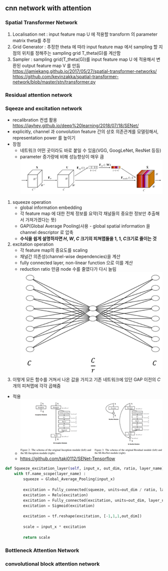 ## cnn network with attention
### Spatial Transformer Network
1. Localisation net : input feature map U 에 적용할 transform 의 parameter matrix theta를 추정
2. Grid Generator : 추정한 theta 에 따라 input feature map 에서 sampling 할 지점의 위치를 정해주는 sampling grid T_theta(G)를 계산함
3. Sampler : sampling grid(T_theta(G))를 input feature map U 에 적용해서 변환된 output feature map V 를 만듬
https://jamiekang.github.io/2017/05/27/spatial-transformer-networks/
https://github.com/kevinzakka/spatial-transformer-network/blob/master/stn/transformer.py

### Residual attention network

### Sqeeze and excitation network
* recalibration 컨셉 활용
https://jayhey.github.io/deep%20learning/2018/07/18/SENet/
* explicitly, channel 과 convolution feature 간의 상호 의존관계를 모델링해서, representation power 를 높이기
* 장점
	* 네트워크 어떤 곳이라도 바로 붙일 수 있음(VGG, GoogLeNet, ResNet 등등)
	* parameter 증가량에 비해 성능향상이 매우 큼
![senet](images/cnn_attention_7.PNG "senet")
1. squeeze operation
	* global information embedding
	* 각 feature map 에 대한 전체 정보를 요약(각 채널들의 중요한 정보만 추출해서 가져가겠다는 뜻)
	* GAP(Global Average Pooling)사용 - global spatial information 을 channel descriptor 로 압축
	* **수식을 쉽게 설명하자면 $H$, $W$, $C$ 크기의 피쳐맵들을 1, 1, $C$크기로 줄이는 것**
2. excitation operation
	* 각 feature map의 중요도를 scaling
	* 채널간 의존성(channel-wise dependencies)을 계산
	* fully connected layer, non-linear function 으로 이를 계산
	* reduction ratio 만큼 node 수를 줄였다가 다시 늘림
	![senet](images/cnn_attention_8.PNG "senet")
3. 이렇게 모든 함수를 거쳐서 나온 값을 가지고 기존 네트워크에 있던 GAP 이전의 $C$개의 피쳐맵에 각각 곱해줌
* 적용
	* ![senet](images/cnn_attention_9.PNG "senet")
	* https://github.com/taki0112/SENet-Tensorflow
```python
def Squeeze_excitation_layer(self, input_x, out_dim, ratio, layer_name):
    with tf.name_scope(layer_name) :
        squeeze = Global_Average_Pooling(input_x)

        excitation = Fully_connected(squeeze, units=out_dim / ratio, layer_name=layer_name+'_fully_connected1')
        excitation = Relu(excitation)
        excitation = Fully_connected(excitation, units=out_dim, layer_name=layer_name+'_fully_connected2')
        excitation = Sigmoid(excitation)

        excitation = tf.reshape(excitation, [-1,1,1,out_dim])

        scale = input_x * excitation

        return scale
```

### Bottleneck Attention Network
### convolutional block attention network